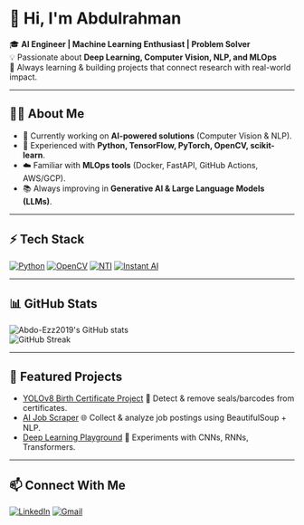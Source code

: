 # 👋 Hi, I'm Abdulrahman  

🎓 **AI Engineer | Machine Learning Enthusiast | Problem Solver**  
💡 Passionate about **Deep Learning, Computer Vision, NLP, and MLOps**  
🚀 Always learning & building projects that connect research with real-world impact.  

---

## 🧑‍💻 About Me
- 🔭 Currently working on **AI-powered solutions** (Computer Vision & NLP).  
- 🤖 Experienced with **Python, TensorFlow, PyTorch, OpenCV, scikit-learn**.  
- ☁️ Familiar with **MLOps tools** (Docker, FastAPI, GitHub Actions, AWS/GCP).  
- 📚 Always improving in **Generative AI & Large Language Models (LLMs)**.  

---

## ⚡ Tech Stack

[![Python](https://img.shields.io/badge/Python-3776AB?style=for-the-badge&logo=python&logoColor=white)](https://github.com/Abdo-Ezz2019/-i-NSTANT--Ai/tree/main/Python)
[![OpenCV](https://img.shields.io/badge/OpenCV-27338e?style=for-the-badge&logo=opencv&logoColor=white)](https://drive.google.com/file/d/1nu2Z5cSNj_g9QDshFNBnZ_F5sYdsU0V_/view?usp=sharing)
[![NTI](https://img.shields.io/badge/NTI-AI%20Program-orange?style=for-the-badge&logo=google-scholar&logoColor=white)](https://github.com/Abdo-Ezz2019/NTI-Huawei-Egyption-Talent-AI)
[![Instant AI](https://img.shields.io/badge/Instant--AI-Diploma-blueviolet?style=for-the-badge&logo=tensorflow&logoColor=white)](https://github.com/Abdo-Ezz2019/-i-NSTANT--Ai/tree/main)

---

## 📊 GitHub Stats  
![Abdo-Ezz2019's GitHub stats](https://github-readme-stats.vercel.app/api?username=Abdo-Ezz2019&show_icons=true&theme=radical)  
![GitHub Streak](https://github-readme-streak-stats.herokuapp.com/?user=Abdo-Ezz2019&theme=radical)  

---

## 🚀 Featured Projects  
- [YOLOv8 Birth Certificate Project](https://github.com/YourUserName/project) 🧾 Detect & remove seals/barcodes from certificates.  
- [AI Job Scraper](https://github.com/YourUserName/webscraper) 🌐 Collect & analyze job postings using BeautifulSoup + NLP.  
- [Deep Learning Playground](https://github.com/YourUserName/dl-playground) 🧠 Experiments with CNNs, RNNs, Transformers.  

---

## 📫 Connect With Me  
[![LinkedIn](https://img.shields.io/badge/LinkedIn-blue?style=for-the-badge&logo=linkedin)](https://www.linkedin.com/in/%D9%90%D9%90%D9%90abdelrhaman-abdelmoez-ahmed-672103225/)
[![Gmail](https://img.shields.io/badge/Gmail-red?style=for-the-badge&logo=gmail&logoColor=white)](mailto:abdulrahmanabdulmoezahmed@gmail.com)



